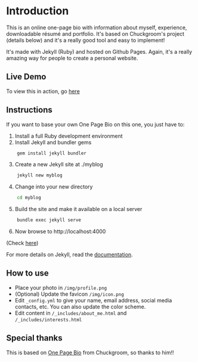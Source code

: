 # Introduction

This is an online one-page bio with information about myself, experience, downloadable résumé and portfolio. It's based on Chuckgroom's project (details below) and it's a really good tool and easy to implement!

It's made with Jekyll (Ruby) and hosted on Github Pages. Again, it's a really amazing way for people to create a personal website.

## Live Demo

To view this in action, go [here](https://rodrigoabb.github.io/bio/)

## Instructions

If you want to base your own One Page Bio on this one, you just have to:

1) Install a full Ruby development environment
2) Install Jekyll and bundler gems
```sh
    gem install jekyll bundler
```
3) Create a new Jekyll site at ./myblog
```sh
    jekyll new myblog
```
4) Change into your new directory
```sh
    cd myblog
```
5) Build the site and make it available on a local server
```sh
    bundle exec jekyll serve
```
6) Now browse to http://localhost:4000

(Check [here](https://jekyllrb.com/docs/))

For more details on Jekyll, read the [documentation](http://jekyllrb.com/).

## How to use

 - Place your photo in `/img/profile.png`
 - (Optional) Update the favicon `/img/icon.png`
 - Edit `_config.yml` to give your name, email address, social media contacts, etc. You can also update the color scheme.
 - Edit content in `/_includes/about_me.html` and `/_includes/interests.html`


## Special thanks

This is based on [One Page Bio](https://github.com/chuckgroom/onepage-bio) from Chuckgroom, so thanks to him!!
